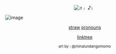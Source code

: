 
<p align="center">
  <img src="https://komarev.com/ghpvc/?username=ghostlysorrows&color=grey" alt="♬♩♪♩" />
</p>



![image](https://github.com/user-attachments/assets/c7626058-3c20-4675-b9a3-8f8fa9e19b54)

  
<div align="center">

[straw](https://danganyuri.straw.page/)
[pronouns](https://pronouns.cc/@ghostlysorrows)  

[linktree](https://linktr.ee/ghostlysorrows)


<p align="center"> <sub> art by : @/ninalundangomomo</p>
